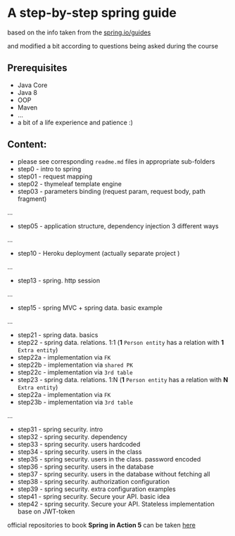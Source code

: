 # A step-by-step spring guide

based on the info taken from the [spring.io/guides](https://spring.io/guides) 

and modified a bit according to questions being asked during the course

## Prerequisites

- Java Core
- Java 8
- OOP
- Maven
- ...
- a bit of a life experience and patience :)

## Content:

- please see corresponding `readme.md` files in appropriate sub-folders
- step0 - intro to spring
- step01 - request mapping
- step02 - thymeleaf template engine
- step03 - parameters binding (request param, request body, path fragment)

...

- step05 - application structure, dependency injection 3 different ways

...

- step10 - Heroku deployment (actually separate project )

...

- step13 - spring. http session

...

- step15 - spring MVC + spring data. basic example

...

- step21 - spring data. basics
- step22 - spring data. relations. 1:1 (**1** `Person entity` has a relation with **1** `Extra entity`)
- step22a - implementation via `FK` 
- step22b - implementation via `shared PK`
- step22c - implementation via `3rd table` 
- step23 - spring data. relations. 1:N (**1** `Person entity` has a relation with **N** `Extra entity`)
- step22a - implementation via `FK` 
- step23b - implementation via `3rd table`

...

- step31 - spring security. intro 
- step32 - spring security. dependency
- step33 - spring security. users hardcoded
- step34 - spring security. users in the class
- step35 - spring security. users in the class. password encoded
- step36 - spring security. users in the database
- step37 - spring security. users in the database without fetching all
- step38 - spring security. authorization configuration
- step39 - spring security. extra configuration examples
- step41 - spring security. Secure your API. basic idea
- step42 - spring security. Secure your API. Stateless implementation base on JWT-token

official repositories to book **Spring in Action 5**
can be taken [here](https://github.com/habuma/spring-in-action-5-samples.git) 
